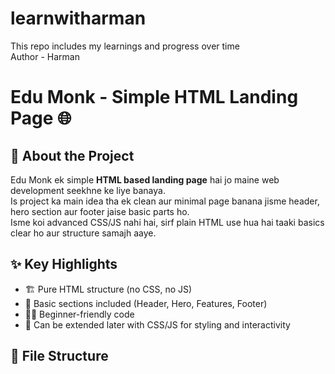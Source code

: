 # learnwitharman
This repo includes my learnings and progress over time 
<br>
Author - Harman
# Edu Monk - Simple HTML Landing Page 🌐

## 📌 About the Project
Edu Monk ek simple **HTML based landing page** hai jo maine web development seekhne ke liye banaya.  
Is project ka main idea tha ek clean aur minimal page banana jisme header, hero section aur footer jaise basic parts ho.  
Isme koi advanced CSS/JS nahi hai, sirf plain HTML use hua hai taaki basics clear ho aur structure samajh aaye.  

## ✨ Key Highlights
- 🏗️ Pure HTML structure (no CSS, no JS)
- 🧩 Basic sections included (Header, Hero, Features, Footer)
- 👨‍💻 Beginner-friendly code
- 🚀 Can be extended later with CSS/JS for styling and interactivity

## 📂 File Structure

